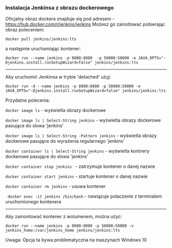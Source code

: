 ### Instalacja Jenkinsa z obrazu dockerowego

Oficjalny obraz dockera znajduje się pod adresem - https://hub.docker.com/r/jenkins/jenkins
Możesz go zainstlować pobierając obraz poleceniem:

```docker pull jenkins/jenkins:lts``` 

a następnie uruchamiając kontener:

```docker run --name jenkins -p 8080:8080  -p 50000:50000 -e JAVA_OPTS="-Djenkins.install.runSetupWizard=false" jenkins/jenkins:lts``` 

----

Aby uruchomić Jenkinsa w trybie 'detached' użyj:

```docker run -d --name jenkins -p 8080:8080 -p 50000:50000 -e JAVA_OPTS="-Djenkins.install.runSetupWizard=false" jenkins/jenkins:lts``` 

Przydatne polecenia:

```docker image ls``` - wyświetla obrazy dockerowe

```docker image ls | Select-String jenkins```  - wyświetla obrazy dockerowe pasujące do slowa 'jenkins'

```docker image ls | Select-String -Pattern jenkins``` - wyświetla obrazy dockerowe pasujące do wyrażenia regularnego 'jenkins'

```docker container ls | Select-String jenkins``` - wyświetla kontnery dockerowe pasujące do slowa 'jenkins'

```docker container stop jenkins ``` - zatrzymuje kontener o danej nazwie

```docker container start jenkins``` - startuje kontener o danej nazwie

```docker container rm jenkins``` - usuwa kontener

`` docker exec -it jenkins /bin/bash`` - nawiązuje polaczenie z terminalem uruchomionego kontenera

---

Aby zamontować kontener z wolumenem, można użyc:

```docker run --name jenkins -p 8080:8080 -p 50000:50000 -v jenkins_home:/var/jenkins_home jenkins/jenkins:lts```

Uwaga: Opcja ta bywa problematyczna na maszynach Windows 10